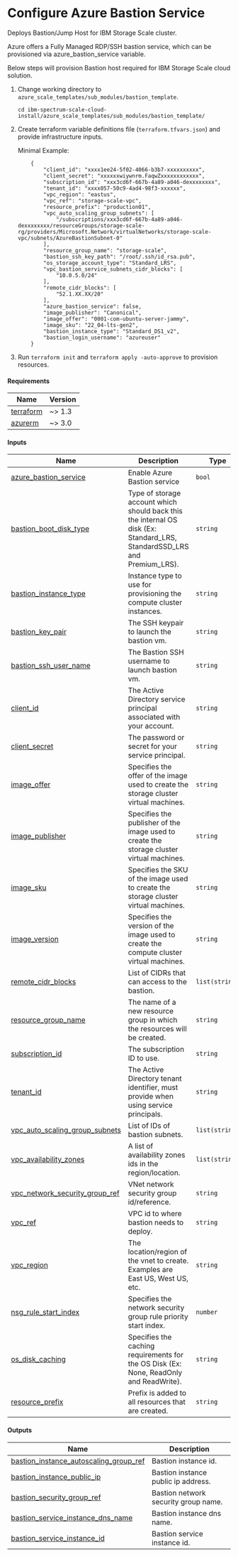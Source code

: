 # Configure Azure Bastion Service

Deploys Bastion/Jump Host for IBM Storage Scale cluster.

Azure offers a Fully Managed RDP/SSH bastion service, which can be provisioned via azure_bastion_service variable.

Below steps will provision Bastion host required for IBM Storage Scale cloud solution.

1. Change working directory to `azure_scale_templates/sub_modules/bastion_template`.

    ```cli
    cd ibm-spectrum-scale-cloud-install/azure_scale_templates/sub_modules/bastion_template/
    ```

2. Create terraform variable definitions file (`terraform.tfvars.json`) and provide infrastructure inputs.

    Minimal Example:

    ```jsonc
        {
            "client_id": "xxxx1ee24-5f02-4066-b3b7-xxxxxxxxxx",
            "client_secret": "xxxxxxwiywnrm.FaqwZxxxxxxxxxxxx",
            "subscription_id": "xxx3cd6f-667b-4a89-a046-dexxxxxxxx",
            "tenant_id": "xxxx057-50c9-4ad4-98f3-xxxxxx",
            "vpc_region": "eastus",
            "vpc_ref": "storage-scale-vpc",
            "resource_prefix": "production01",
            "vpc_auto_scaling_group_subnets": [
                "/subscriptions/xxx3cd6f-667b-4a89-a046-dexxxxxxxx/resourceGroups/storage-scale-rg/providers/Microsoft.Network/virtualNetworks/storage-scale-vpc/subnets/AzureBastionSubnet-0"
            ],
            "resource_group_name": "storage-scale",
            "bastion_ssh_key_path": "/root/.ssh/id_rsa.pub",
            "os_storage_account_type": "Standard_LRS",
            "vpc_bastion_service_subnets_cidr_blocks": [
                "10.0.5.0/24"
            ],
            "remote_cidr_blocks": [
                "52.1.XX.XX/20"
            ],
            "azure_bastion_service": false,
            "image_publisher": "Canonical",
            "image_offer": "0001-com-ubuntu-server-jammy",
            "image_sku": "22_04-lts-gen2",
            "bastion_instance_type": "Standard_DS1_v2",
            "bastion_login_username": "azureuser"
        }
    ```

3. Run `terraform init` and `terraform apply -auto-approve` to provision resources.

<!-- BEGIN_TF_DOCS -->
#### Requirements

| Name | Version |
|------|---------|
| <a name="requirement_terraform"></a> [terraform](#requirement_terraform) | ~> 1.3 |
| <a name="requirement_azurerm"></a> [azurerm](#requirement_azurerm) | ~> 3.0 |

#### Inputs

| Name | Description | Type |
|------|-------------|------|
| <a name="input_azure_bastion_service"></a> [azure_bastion_service](#input_azure_bastion_service) | Enable Azure Bastion service | `bool` |
| <a name="input_bastion_boot_disk_type"></a> [bastion_boot_disk_type](#input_bastion_boot_disk_type) | Type of storage account which should back this the internal OS disk (Ex: Standard_LRS, StandardSSD_LRS and Premium_LRS). | `string` |
| <a name="input_bastion_instance_type"></a> [bastion_instance_type](#input_bastion_instance_type) | Instance type to use for provisioning the compute cluster instances. | `string` |
| <a name="input_bastion_key_pair"></a> [bastion_key_pair](#input_bastion_key_pair) | The SSH keypair to launch the bastion vm. | `string` |
| <a name="input_bastion_ssh_user_name"></a> [bastion_ssh_user_name](#input_bastion_ssh_user_name) | The Bastion SSH username to launch bastion vm. | `string` |
| <a name="input_client_id"></a> [client_id](#input_client_id) | The Active Directory service principal associated with your account. | `string` |
| <a name="input_client_secret"></a> [client_secret](#input_client_secret) | The password or secret for your service principal. | `string` |
| <a name="input_image_offer"></a> [image_offer](#input_image_offer) | Specifies the offer of the image used to create the storage cluster virtual machines. | `string` |
| <a name="input_image_publisher"></a> [image_publisher](#input_image_publisher) | Specifies the publisher of the image used to create the storage cluster virtual machines. | `string` |
| <a name="input_image_sku"></a> [image_sku](#input_image_sku) | Specifies the SKU of the image used to create the storage cluster virtual machines. | `string` |
| <a name="input_image_version"></a> [image_version](#input_image_version) | Specifies the version of the image used to create the compute cluster virtual machines. | `string` |
| <a name="input_remote_cidr_blocks"></a> [remote_cidr_blocks](#input_remote_cidr_blocks) | List of CIDRs that can access to the bastion. | `list(string)` |
| <a name="input_resource_group_name"></a> [resource_group_name](#input_resource_group_name) | The name of a new resource group in which the resources will be created. | `string` |
| <a name="input_subscription_id"></a> [subscription_id](#input_subscription_id) | The subscription ID to use. | `string` |
| <a name="input_tenant_id"></a> [tenant_id](#input_tenant_id) | The Active Directory tenant identifier, must provide when using service principals. | `string` |
| <a name="input_vpc_auto_scaling_group_subnets"></a> [vpc_auto_scaling_group_subnets](#input_vpc_auto_scaling_group_subnets) | List of IDs of bastion subnets. | `list(string)` |
| <a name="input_vpc_availability_zones"></a> [vpc_availability_zones](#input_vpc_availability_zones) | A list of availability zones ids in the region/location. | `list(string)` |
| <a name="input_vpc_network_security_group_ref"></a> [vpc_network_security_group_ref](#input_vpc_network_security_group_ref) | VNet network security group id/reference. | `string` |
| <a name="input_vpc_ref"></a> [vpc_ref](#input_vpc_ref) | VPC id to where bastion needs to deploy. | `string` |
| <a name="input_vpc_region"></a> [vpc_region](#input_vpc_region) | The location/region of the vnet to create. Examples are East US, West US, etc. | `string` |
| <a name="input_nsg_rule_start_index"></a> [nsg_rule_start_index](#input_nsg_rule_start_index) | Specifies the network security group rule priority start index. | `number` |
| <a name="input_os_disk_caching"></a> [os_disk_caching](#input_os_disk_caching) | Specifies the caching requirements for the OS Disk (Ex: None, ReadOnly and ReadWrite). | `string` |
| <a name="input_resource_prefix"></a> [resource_prefix](#input_resource_prefix) | Prefix is added to all resources that are created. | `string` |

#### Outputs

| Name | Description |
|------|-------------|
| <a name="output_bastion_instance_autoscaling_group_ref"></a> [bastion_instance_autoscaling_group_ref](#output_bastion_instance_autoscaling_group_ref) | Bastion instance id. |
| <a name="output_bastion_instance_public_ip"></a> [bastion_instance_public_ip](#output_bastion_instance_public_ip) | Bastion instance public ip address. |
| <a name="output_bastion_security_group_ref"></a> [bastion_security_group_ref](#output_bastion_security_group_ref) | Bastion network security group name. |
| <a name="output_bastion_service_instance_dns_name"></a> [bastion_service_instance_dns_name](#output_bastion_service_instance_dns_name) | Bastion instance dns name. |
| <a name="output_bastion_service_instance_id"></a> [bastion_service_instance_id](#output_bastion_service_instance_id) | Bastion service instance id. |
<!-- END_TF_DOCS -->
